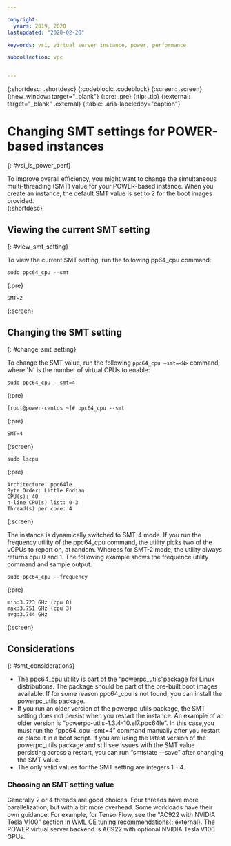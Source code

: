 ```yaml
---

copyright:
  years: 2019, 2020
lastupdated: "2020-02-20"

keywords: vsi, virtual server instance, power, performance

subcollection: vpc


---
```


{:shortdesc: .shortdesc}
{:codeblock: .codeblock}
{:screen: .screen}
{:new_window: target="_blank"}
{:pre: .pre}
{:tip: .tip}
{:external: target="_blank" .external}
{:table: .aria-labeledby="caption"}

# Changing SMT settings for POWER-based instances
{: #vsi_is_power_perf}

To improve overall efficiency, you might want to change the simultaneous multi-threading (SMT) value for your POWER-based instance. When you create an instance, the default SMT value is set to 2 for the boot images provided.  
{:shortdesc}

## Viewing the current SMT setting
{: #view_smt_setting}

To view the current SMT setting, run the following pp64_cpu command:

```
sudo ppc64_cpu --smt 
```
{:pre} 

```
SMT=2
```
{:screen}

## Changing the SMT setting
{: #change_smt_setting}

To change the SMT value, run the following `ppc64_cpu –smt=<N>` command, where 'N' is the number of virtual CPUs to enable:
 
```
sudo ppc64_cpu --smt=4 
```
{:pre}

 ```
[root@power-centos ~]# ppc64_cpu --smt
 ```
{:pre}

```
SMT=4
 ```
{:screen}  

```
sudo lscpu 
```
{:pre}

```
Architecture: ppc64le
Byte Order: Little Endian
CPU(s): 4O
n-line CPU(s) list: 0-3
Thread(s) per core: 4
```
{:screen}

The instance is dynamically switched to SMT-4 mode. If you run the frequency utility of the ppc64_cpu command, the utility picks two of the vCPUs to report on, at random. Whereas for SMT-2 mode, the utility always returns cpu 0 and 1. The following example shows the frequence utility command and sample output.

```
sudo ppc64_cpu --frequency 
```
{:pre}

```
min:3.723 GHz (cpu 0)
max:3.751 GHz (cpu 3)
avg:3.744 GHz
```
{:screen}

## Considerations
{: #smt_considerations}

* The ppc64_cpu utility is part of the “powerpc_utils”package for Linux distributions. The package should be part of the pre-built boot images available. If for some reason ppc64_cpu is not found, you can install the powerpc_utils package.
* If you run an older version of the powerpc_utils package, the SMT setting does not persist when you restart the instance. An example of an older version is “powerpc-utils-1.3.4-10.el7.ppc64le”. In this case,you must run the “ppc64_cpu –smt=4” command manually after you restart or place it in a boot script. If you are using the latest version of the powerpc_utils package and still see issues with the SMT value persisting across a restart, you can run “smtstate --save” after changing the SMT value.
* The only valid values for the SMT setting are integers 1 - 4.  

### Choosing an SMT setting value

Generally 2 or 4 threads are good choices. Four threads have more parallelization, but with a bit more overhead. Some workloads have their own guidance. For example, for TensorFlow, see the "AC922 with NVIDIA Tesla V100" section in [WML CE tuning recommendations](https://www.ibm.com/support/knowledgecenter/en/SS5SF7_1.6.1/navigation/wmlce_tuning.htm){: external}. The POWER virtual server backend is AC922 with optional NVIDIA Tesla V100 GPUs.

